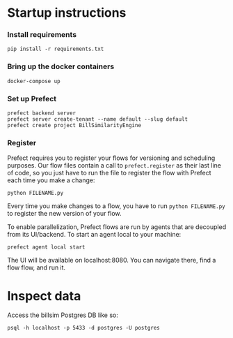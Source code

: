 # Startup instructions

### Install requirements
```
pip install -r requirements.txt
```

### Bring up the docker containers
```
docker-compose up
```

### Set up Prefect
```
prefect backend server
prefect server create-tenant --name default --slug default
prefect create project BillSimilarityEngine 
```


### Register

Prefect requires you to register your flows for versioning and scheduling purposes. Our flow files contain a call to `prefect.register` as their last line of code, so you just have to run the file to register the flow with Prefect each time you make a change:

```
python FILENAME.py
```

Every time you make changes to a flow, you have to run `python FILENAME.py` to register the new version of your flow. 

To enable parallelization, Prefect flows are run by agents that are decoupled from its UI/backend. To start an agent local to your machine:
```
prefect agent local start
```

The UI will be available on localhost:8080. You can navigate there, find a flow flow, and run it.

# Inspect data

Access the billsim Postgres DB like so:

```
psql -h localhost -p 5433 -d postgres -U postgres
```